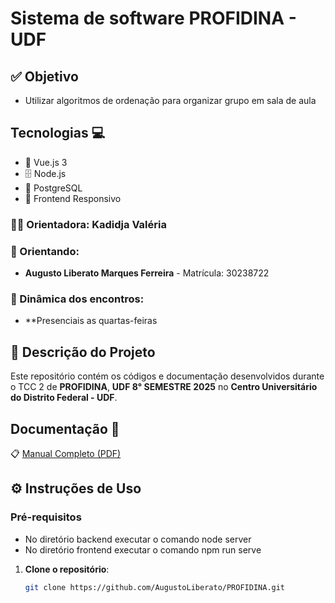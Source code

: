 # Sistema de software PROFIDINA - UDF 

## ✅ Objetivo
- Utilizar algoritmos de ordenação para organizar grupo em sala de aula
  
## Tecnologias 💻
- 🔧 Vue.js 3
- 🗄️ Node.js
- 🐘 PostgreSQL
- 📱 Frontend Responsivo
  
### **👩‍🏫 Orientadora:** Kadidja Valéria

### **👥 Orientando:**
- **Augusto Liberato Marques Ferreira** - Matrícula: 30238722 

### **📅 Dinâmica dos encontros:**
- **Presenciais as quartas-feiras

## **📜 Descrição do Projeto**

Este repositório contém os códigos e documentação desenvolvidos durante o TCC 2 de **PROFIDINA**,  **UDF  8° SEMESTRE 2025** no **Centro Universitário do Distrito Federal - UDF**.

## Documentação 📄

📋 [Manual Completo (PDF)](./docs/manual-profidina.pdf)

## **⚙️ Instruções de Uso**

### **Pré-requisitos**
- No diretório backend executar o comando  node server  
- No diretório frontend executar o comando npm run serve  

1. **Clone o repositório**:
   ```bash
   git clone https://github.com/AugustoLiberato/PROFIDINA.git
   
   ```

